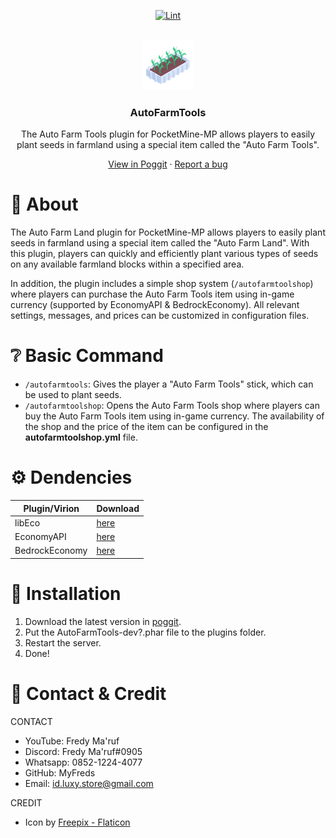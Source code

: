 <!-- PROJECT BADGES -->
<div align="center">

[![Lint](https://poggit.pmmp.io/ci.shield/MyFreds/AutoFarmTools/AutoFarmTools)](https://poggit.pmmp.io/ci/MyFreds/AutoFarmTools/AutoFarmTools)

</div>


<!-- PROJECT LOGO -->
<br />
<div align="center">
  <img src="https://github.com/MyFreds/AutoFarmTools/blob/main/icon.png" alt="Logo" width="80" height="80">
  <h3>AutoFarmTools</h3>
  <p align="center">
    The Auto Farm Tools plugin for PocketMine-MP allows players to easily plant seeds in farmland using a special item called the "Auto Farm Tools".


[View in Poggit](https://poggit.pmmp.io/ci/MyFreds/AutoFarmTools/AutoFarmTools) · [Report a bug](https://github.com/MyFreds/AutoFarmTools/issues)

  </p>
</div>


<!-- ABOUT THE PROJECT -->
# 📔 About
The Auto Farm Land plugin for PocketMine-MP allows players to easily plant seeds in farmland using a special item called the "Auto Farm Land". With this plugin, players can quickly and efficiently plant various types of seeds on any available farmland blocks within a specified area.

In addition, the plugin includes a simple shop system (`/autofarmtoolshop`) where players can purchase the Auto Farm Tools item using in-game currency (supported by EconomyAPI & BedrockEconomy). All relevant settings, messages, and prices can be customized in configuration files.

# ❔ Basic Command
- `/autofarmtools`: Gives the player a "Auto Farm Tools" stick, which can be used to plant seeds.
- `/autofarmtoolshop`: Opens the Auto Farm Tools shop where players can buy the Auto Farm Tools item using in-game currency. The availability of the shop and the price of the item can be configured in the **autofarmtoolshop.yml** file.

# ⚙️ Dendencies
| Plugin/Virion  | Download                                                                    |
|----------------|-----------                                                                  |
| libEco         | [here](https://poggit.pmmp.io/ci/MyFreds/libEco/libEco) |
| EconomyAPI     | [here](https://poggit.pmmp.io/ci/mathchat900/EconomyAPI-PM5/EconomyAPI-PM5) |
| BedrockEconomy | [here](https://poggit.pmmp.io/ci/cooldogepm/BedrockEconomy/BedrockEconomy)  |

# 🔁 Installation
1. Download the latest version in [poggit](https://poggit.pmmp.io/ci/MyFreds/AutoFarmTools).
2. Put the AutoFarmTools-dev?.phar file to the plugins folder.
3. Restart the server.
4. Done!

# 🪪 Contact & Credit
CONTACT
- YouTube: Fredy Ma'ruf
- Discord: Fredy Ma'ruf#0905
- Whatsapp: 0852-1224-4077
- GitHub: MyFreds
- Email: id.luxy.store@gmail.com

CREDIT
- Icon by [Freepix - Flaticon](https://www.flaticon.com/search?word=Seed)
